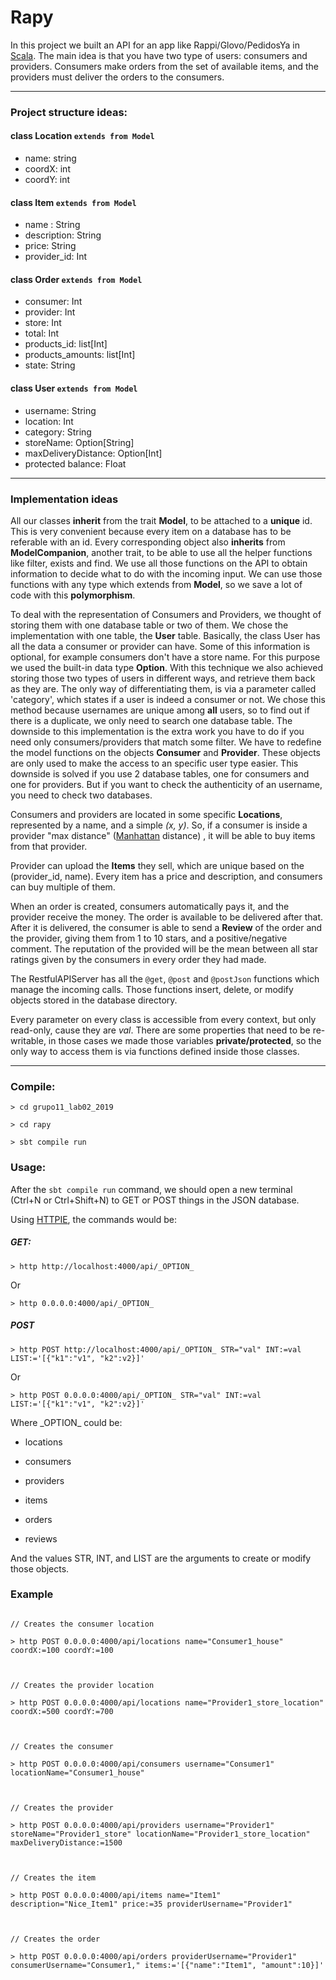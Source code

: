 # Rapy

In this project we built an API for an app like Rappi/Glovo/PedidosYa in [Scala]. The main idea is that you have two type of users: consumers and providers.
Consumers make orders from the set of available items, and the providers must deliver the orders to the consumers.  

---
### Project structure ideas:

#### class Location `extends from Model`
- name: string
- coordX: int
- coordY: int

#### class Item `extends from Model`
- name : String
- description: String
- price: String
- provider_id: Int

#### class Order `extends from Model`
- consumer: Int
- provider: Int
- store: Int
- total: Int
- products_id: list[Int]
- products_amounts: list[Int]
- state: String

#### class User `extends from Model`
- username: String
- location: Int
- category: String
- storeName: Option[String]
- maxDeliveryDistance: Option[Int]
- protected balance: Float

---
### Implementation ideas

All our classes **inherit** from the trait **Model**, to be attached to a **unique** id. This is very convenient because every item on a database has to be referable with an id.  Every corresponding object also **inherits** from **ModelCompanion**, another trait, to be able to use all the helper functions like filter, exists and find. We use all those functions on the API to obtain information to decide what to do with the incoming input. We can use those functions with any type which extends from **Model**, so we save a lot of code with this **polymorphism**.

To deal with the representation of Consumers and Providers, we thought of storing them with one database table or two of them.
We chose the implementation with one table, the **User** table. Basically, the class User has all the data a consumer or provider can have. Some of this information is optional, for example consumers don't have a store name. For this purpose we used the built-in data type **Option**. With this technique we also achieved storing those two types of users in different ways, and retrieve them back as they are. The only way of differentiating them, is via a parameter called 'category', which states if a user is indeed a consumer or not.
We chose this method because usernames are unique among **all** users, so to find out if there is a duplicate, we only need to search one database table.
The downside to this implementation is the extra work you have to do if you need only consumers/providers that match some filter. We have to redefine the model functions on the objects **Consumer** and **Provider**. These objects are only used to make the access to an specific user type easier.
This downside is solved if you use 2 database tables, one for consumers and one for providers. But if you want to check the authenticity of an username, you need to check two databases. 

Consumers and providers are located in some specific **Locations**, represented by a name, and a simple *(x, y)*. So, if a consumer is inside a provider "max distance" ([Manhattan] distance) , it will be able to buy items from that provider.

Provider can upload the **Items** they sell, which are unique based on the (provider_id, name). Every item has a price and description, and consumers can buy multiple of them.

When an order is created, consumers automatically pays it, and the provider receive the money. The order is available to be delivered after that. After it is delivered, the consumer is able to send a **Review** of the order and the provider, giving them from 1 to 10 stars, and a positive/negative comment. The reputation of the provided will be the mean between all star ratings given by the consumers in every order they had made.  

The RestfulAPIServer has all the `@get`, `@post` and `@postJson` functions which manage the incoming calls. Those functions insert, delete, or modify objects stored in the database directory. 

Every parameter on every class is accessible from every context, but only read-only, cause they are *val*. There are some properties that need to be re-writable, in those cases we made those variables **private/protected**, so the only way to access them is via functions defined inside those classes.

---

### Compile:
```
> cd grupo11_lab02_2019

> cd rapy

> sbt compile run
```

### Usage:
After the `sbt compile run` command, we should open a new terminal (Ctrl+N or Ctrl+Shift+N) to GET or POST things in the JSON database.

Using [HTTPIE], the commands would be:
##### GET:
```
> http http://localhost:4000/api/_OPTION_
```

Or

```
> http 0.0.0.0:4000/api/_OPTION_
```

##### POST
```
> http POST http://localhost:4000/api/_OPTION_ STR="val" INT:=val LIST:='[{"k1":"v1", "k2":v2}]'
```

Or

```
> http POST 0.0.0.0:4000/api/_OPTION_ STR="val" INT:=val LIST:='[{"k1":"v1", "k2":v2}]'
```

Where \_OPTION_ could be:

* locations

* consumers

* providers

* items

* orders

* reviews

And the values STR, INT, and LIST are the arguments to create or modify those objects.

### Example
```

// Creates the consumer location

> http POST 0.0.0.0:4000/api/locations name="Consumer1_house" coordX:=100 coordY:=100

  

// Creates the provider location

> http POST 0.0.0.0:4000/api/locations name="Provider1_store_location" coordX:=500 coordY:=700

  

// Creates the consumer

> http POST 0.0.0.0:4000/api/consumers username="Consumer1" locationName="Consumer1_house"

  

// Creates the provider

> http POST 0.0.0.0:4000/api/providers username="Provider1" storeName="Provider1_store" locationName="Provider1_store_location" maxDeliveryDistance:=1500

  

// Creates the item

> http POST 0.0.0.0:4000/api/items name="Item1" description="Nice_Item1" price:=35 providerUsername="Provider1"

  

// Creates the order

> http POST 0.0.0.0:4000/api/orders providerUsername="Provider1" consumerUsername="Consumer1," items:='[{"name":"Item1", "amount":10}]'

```

  
  

[Scala]:https://docs.scala-lang.org/tour/tour-of-scala.html

[HTTPIE]:https://httpie.org

[manhattan]:https://en.wikipedia.org/wiki/Taxicab_geometry